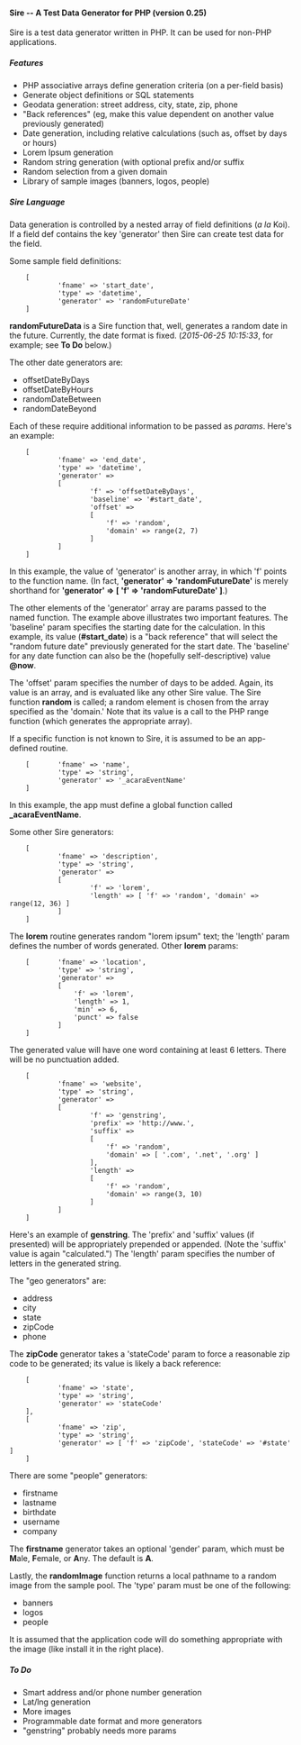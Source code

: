 #### Sire -- A Test Data Generator for PHP (version 0.25) ####

Sire is a test data generator written in PHP.  It can be used for non-PHP applications.

##### Features #####

- PHP associative arrays define generation criteria (on a per-field basis)
- Generate object definitions or SQL statements
- Geodata generation: street address, city, state, zip, phone
- "Back references" (eg, make this value dependent on another value previously generated)
- Date generation, including relative calculations (such as, offset by days or hours)
- Lorem Ipsum generation
- Random string generation (with optional prefix and/or suffix
- Random selection from a given domain
- Library of sample images (banners, logos, people)

##### Sire Language #####

Data generation is controlled by a nested array of field definitions (_a la_ Koi).  If a field def contains the key 'generator' then Sire can create test data for the field.

Some sample field definitions:

        [
                'fname' => 'start_date',
                'type' => 'datetime',
                'generator' => 'randomFutureDate'
        ]
        
**randomFutureData** is a Sire function that, well, generates a random date in the future.  Currently, the date format is fixed. (*2015-06-25 10:15:33*, for example; see **To Do** below.)

The other date generators are:

* offsetDateByDays
* offsetDateByHours
* randomDateBetween
* randomDateBeyond

Each of these require additional information to be passed as *params*.  Here's an example:

        [
                'fname' => 'end_date',
                'type' => 'datetime',
                'generator' =>
                [
                        'f' => 'offsetDateByDays',
                        'baseline' => '#start_date',
                        'offset' =>
						[
							'f' => 'random',
							'domain' => range(2, 7)
						]
                ]
        ]
        
In this example, the value of 'generator' is another array, in which 'f' points to the function name.  (In fact, **'generator' => 'randomFutureDate'** is merely shorthand for **'generator' => [ 'f' => 'randomFutureDate' ]**.)

The other elements of the 'generator' array are params passed to the named function.  The example above illustrates two important features.  The 'baseline' param specifies the starting date for the calculation.  In this example, its value (**#start_date**) is a "back reference" that will select the "random future date" previously generated for the start date.  The 'baseline' for any date function can also be the (hopefully self-descriptive) value **@now**.

The 'offset' param specifies the number of days to be added.  Again, its value is an array, and is evaluated like any other Sire value.  The Sire function **random** is called; a random element is chosen from the array specified as the 'domain.'  Note that its value is a call to the PHP range function (which generates the appropriate array).

If a specific function is not known to Sire, it is assumed to be an app-defined routine.

        [       'fname' => 'name',
                'type' => 'string',
                'generator' => '_acaraEventName'
        ]
        
In this example, the app must define a global function called **_acaraEventName**.

Some other Sire generators:

        [
                'fname' => 'description',
                'type' => 'string',
                'generator' =>
                [
                        'f' => 'lorem',
                        'length' => [ 'f' => 'random', 'domain' => range(12, 36) ]
                ]
        ]
The **lorem** routine generates random "lorem ipsum" text; the 'length' param defines the number of words generated.  Other **lorem** params:

        [       'fname' => 'location',
                'type' => 'string',
                'generator' =>
                [
                	'f' => 'lorem',
                	'length' => 1, 
                	'min' => 6,
                	'punct' => false
                ]
        ]

The generated value will have one word containing at least 6 letters.  There will be no punctuation added.

        [
                'fname' => 'website',
                'type' => 'string',
                'generator' =>
                [
                        'f' => 'genstring',
                        'prefix' => 'http://www.',
                        'suffix' =>
						[
							'f' => 'random',
							'domain' => [ '.com', '.net', '.org' ]
						],
                        'length' =>
						[
							'f' => 'random',
							'domain' => range(3, 10)
						]
                ]
        ]

Here's an example of **genstring**.  The 'prefix' and 'suffix' values (if presented) will be appropriately prepended or appended.  (Note the 'suffix' value is again "calculated.")  The 'length' param specifies the number of letters in the generated string.

The "geo generators" are:

* address
* city
* state
* zipCode
* phone

The **zipCode** generator takes a 'stateCode' param to force a reasonable zip code to be generated; its value is likely a back reference:

        [
                'fname' => 'state',
                'type' => 'string',
                'generator' => 'stateCode'
        ],
        [
                'fname' => 'zip',
                'type' => 'string',
                'generator' => [ 'f' => 'zipCode', 'stateCode' => '#state' ]
        ]

There are some "people" generators:

* firstname
* lastname
* birthdate
* username
* company

The **firstname** generator takes an optional 'gender' param, which must be **M**ale, **F**emale, or **A**ny.  The default is **A**.

Lastly, the **randomImage** function returns a local pathname to a random image from the sample pool.  The 'type' param must be one of the following:

* banners
* logos
* people

It is assumed that the application code will do something appropriate with the image (like install it in the right place).


##### To Do #####

* Smart address and/or phone number generation
* Lat/lng generation
* More images
* Programmable date format and more generators
* "genstring" probably needs more params
    
